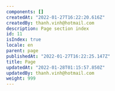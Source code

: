 ```yaml
---
components: []
createdAt: "2022-01-27T16:22:20.616Z"
createdBy: thanh.vinh@hotmail.com
description: Page section index
id: 11
isIndex: true
locale: en
parent: page
publishedAt: "2022-01-27T16:22:25.147Z"
title: Page
updatedAt: "2022-01-28T01:15:57.850Z"
updatedBy: thanh.vinh@hotmail.com
weight: 999
---
```


